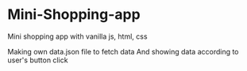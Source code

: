 # Mini-Shopping-app
Mini shopping app with vanilla js, html, css 

Making own data.json file to fetch data 
And showing data according to user's button click 
